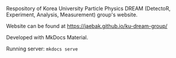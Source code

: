 Respository of Korea University Particle Physics DREAM (DetectoR, Experiment, Analysis, Measurement) group's website.

Website can be found at https://jaebak.github.io/ku-dream-group/

Developed with MkDocs Material.

Running server: `mkdocs serve`
